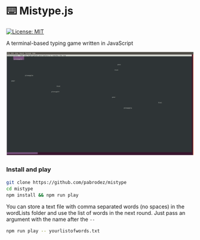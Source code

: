 # ⌨️ Mistype.js

[![License: MIT](https://img.shields.io/badge/License-MIT-blue.svg)](https://opensource.org/licenses/MIT)

A terminal-based typing game written in JavaScript

![mistype.png](./mistype.png)

### Install and play

```bash
git clone https://github.com/pabrodez/mistype
cd mistype
npm install && npm run play
```

You can store a text file with comma separated words (no spaces) in the wordLists folder and use the list of words in the next round. Just pass an argument with the name after the ```--```

```bash
npm run play -- yourlistofwords.txt
```

